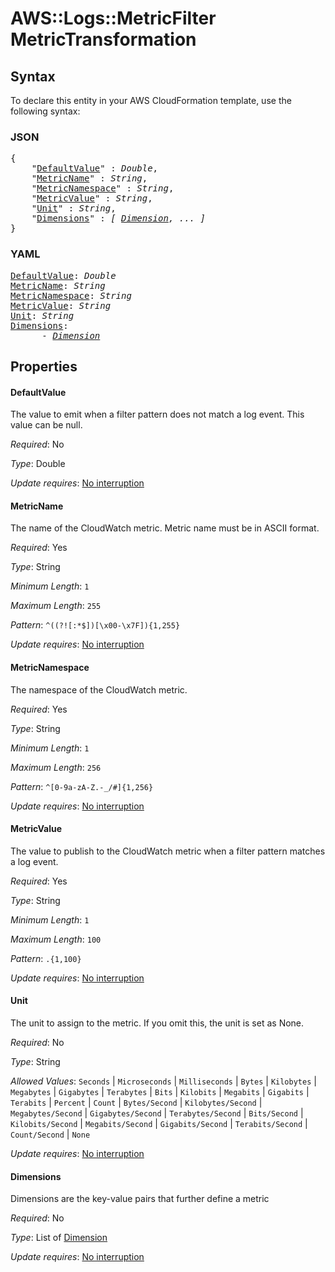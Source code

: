 # AWS::Logs::MetricFilter MetricTransformation

## Syntax

To declare this entity in your AWS CloudFormation template, use the following syntax:

### JSON

<pre>
{
    "<a href="#defaultvalue" title="DefaultValue">DefaultValue</a>" : <i>Double</i>,
    "<a href="#metricname" title="MetricName">MetricName</a>" : <i>String</i>,
    "<a href="#metricnamespace" title="MetricNamespace">MetricNamespace</a>" : <i>String</i>,
    "<a href="#metricvalue" title="MetricValue">MetricValue</a>" : <i>String</i>,
    "<a href="#unit" title="Unit">Unit</a>" : <i>String</i>,
    "<a href="#dimensions" title="Dimensions">Dimensions</a>" : <i>[ <a href="dimension.md">Dimension</a>, ... ]</i>
}
</pre>

### YAML

<pre>
<a href="#defaultvalue" title="DefaultValue">DefaultValue</a>: <i>Double</i>
<a href="#metricname" title="MetricName">MetricName</a>: <i>String</i>
<a href="#metricnamespace" title="MetricNamespace">MetricNamespace</a>: <i>String</i>
<a href="#metricvalue" title="MetricValue">MetricValue</a>: <i>String</i>
<a href="#unit" title="Unit">Unit</a>: <i>String</i>
<a href="#dimensions" title="Dimensions">Dimensions</a>: <i>
      - <a href="dimension.md">Dimension</a></i>
</pre>

## Properties

#### DefaultValue

The value to emit when a filter pattern does not match a log event. This value can be null.

_Required_: No

_Type_: Double

_Update requires_: [No interruption](https://docs.aws.amazon.com/AWSCloudFormation/latest/UserGuide/using-cfn-updating-stacks-update-behaviors.html#update-no-interrupt)

#### MetricName

The name of the CloudWatch metric. Metric name must be in ASCII format.

_Required_: Yes

_Type_: String

_Minimum Length_: <code>1</code>

_Maximum Length_: <code>255</code>

_Pattern_: <code>^((?![:*$])[\x00-\x7F]){1,255}</code>

_Update requires_: [No interruption](https://docs.aws.amazon.com/AWSCloudFormation/latest/UserGuide/using-cfn-updating-stacks-update-behaviors.html#update-no-interrupt)

#### MetricNamespace

The namespace of the CloudWatch metric.

_Required_: Yes

_Type_: String

_Minimum Length_: <code>1</code>

_Maximum Length_: <code>256</code>

_Pattern_: <code>^[0-9a-zA-Z\.\-_\/#]{1,256}</code>

_Update requires_: [No interruption](https://docs.aws.amazon.com/AWSCloudFormation/latest/UserGuide/using-cfn-updating-stacks-update-behaviors.html#update-no-interrupt)

#### MetricValue

The value to publish to the CloudWatch metric when a filter pattern matches a log event.

_Required_: Yes

_Type_: String

_Minimum Length_: <code>1</code>

_Maximum Length_: <code>100</code>

_Pattern_: <code>.{1,100}</code>

_Update requires_: [No interruption](https://docs.aws.amazon.com/AWSCloudFormation/latest/UserGuide/using-cfn-updating-stacks-update-behaviors.html#update-no-interrupt)

#### Unit

The unit to assign to the metric. If you omit this, the unit is set as None.

_Required_: No

_Type_: String

_Allowed Values_: <code>Seconds</code> | <code>Microseconds</code> | <code>Milliseconds</code> | <code>Bytes</code> | <code>Kilobytes</code> | <code>Megabytes</code> | <code>Gigabytes</code> | <code>Terabytes</code> | <code>Bits</code> | <code>Kilobits</code> | <code>Megabits</code> | <code>Gigabits</code> | <code>Terabits</code> | <code>Percent</code> | <code>Count</code> | <code>Bytes/Second</code> | <code>Kilobytes/Second</code> | <code>Megabytes/Second</code> | <code>Gigabytes/Second</code> | <code>Terabytes/Second</code> | <code>Bits/Second</code> | <code>Kilobits/Second</code> | <code>Megabits/Second</code> | <code>Gigabits/Second</code> | <code>Terabits/Second</code> | <code>Count/Second</code> | <code>None</code>

_Update requires_: [No interruption](https://docs.aws.amazon.com/AWSCloudFormation/latest/UserGuide/using-cfn-updating-stacks-update-behaviors.html#update-no-interrupt)

#### Dimensions

Dimensions are the key-value pairs that further define a metric

_Required_: No

_Type_: List of <a href="dimension.md">Dimension</a>

_Update requires_: [No interruption](https://docs.aws.amazon.com/AWSCloudFormation/latest/UserGuide/using-cfn-updating-stacks-update-behaviors.html#update-no-interrupt)

